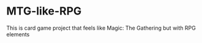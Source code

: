 # MTG-like-RPG
This is card game project that feels like Magic: The Gathering but with RPG elements
